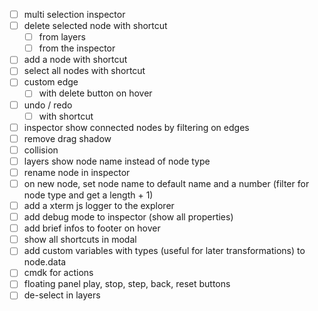 - [ ] multi selection inspector
- [ ] delete selected node with shortcut
  - [ ] from layers
  - [ ] from the inspector
- [ ] add a node with shortcut
- [ ] select all nodes with shortcut
- [ ] custom edge
  - [ ] with delete button on hover
- [ ] undo / redo
  - [ ] with shortcut
- [ ] inspector show connected nodes by filtering on edges
- [ ] remove drag shadow
- [ ] collision
- [ ] layers show node name instead of node type
- [ ] rename node in inspector
- [ ] on new node, set node name to default name and a number (filter for node type and get a length + 1)
- [ ] add a xterm js logger to the explorer
- [ ] add debug mode to inspector (show all properties)
- [ ] add brief infos to footer on hover
- [ ] show all shortcuts in modal
- [ ] add custom variables with types (useful for later transformations) to node.data
- [ ] cmdk for actions
- [ ] floating panel play, stop, step, back, reset buttons
- [ ] de-select in layers

